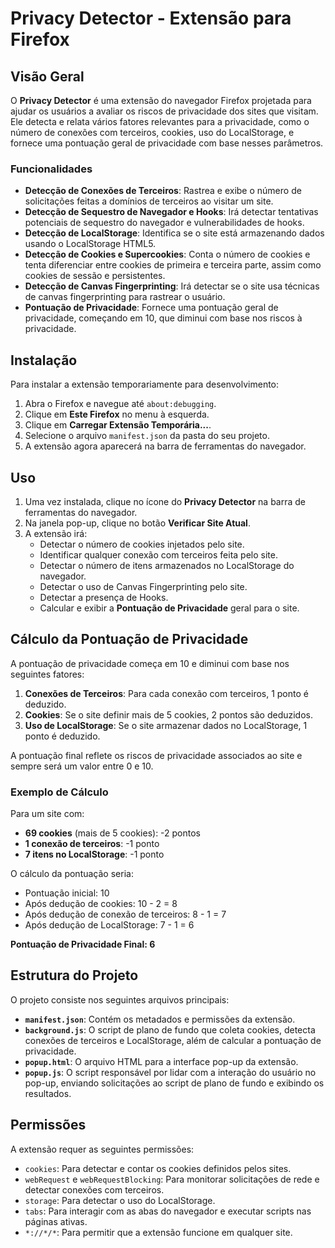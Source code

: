 
# Privacy Detector - Extensão para Firefox

## Visão Geral

O **Privacy Detector** é uma extensão do navegador Firefox projetada para ajudar os usuários a avaliar os riscos de privacidade dos sites que visitam. Ele detecta e relata vários fatores relevantes para a privacidade, como o número de conexões com terceiros, cookies, uso do LocalStorage, e fornece uma pontuação geral de privacidade com base nesses parâmetros.

### Funcionalidades

- **Detecção de Conexões de Terceiros**: Rastrea e exibe o número de solicitações feitas a domínios de terceiros ao visitar um site.
- **Detecção de Sequestro de Navegador e Hooks**: Irá detectar tentativas potenciais de sequestro do navegador e vulnerabilidades de hooks.
- **Detecção de LocalStorage**: Identifica se o site está armazenando dados usando o LocalStorage HTML5.
- **Detecção de Cookies e Supercookies**: Conta o número de cookies e tenta diferenciar entre cookies de primeira e terceira parte, assim como cookies de sessão e persistentes.
- **Detecção de Canvas Fingerprinting**: Irá detectar se o site usa técnicas de canvas fingerprinting para rastrear o usuário.
- **Pontuação de Privacidade**: Fornece uma pontuação geral de privacidade, começando em 10, que diminui com base nos riscos à privacidade.

## Instalação

Para instalar a extensão temporariamente para desenvolvimento:

1. Abra o Firefox e navegue até `about:debugging`.
2. Clique em **Este Firefox** no menu à esquerda.
3. Clique em **Carregar Extensão Temporária...**.
4. Selecione o arquivo `manifest.json` da pasta do seu projeto.
5. A extensão agora aparecerá na barra de ferramentas do navegador.

## Uso

1. Uma vez instalada, clique no ícone do **Privacy Detector** na barra de ferramentas do navegador.
2. Na janela pop-up, clique no botão **Verificar Site Atual**.
3. A extensão irá:
   - Detectar o número de cookies injetados pelo site.
   - Identificar qualquer conexão com terceiros feita pelo site.
   - Detectar o número de itens armazenados no LocalStorage do navegador.
   - Detectar o uso de Canvas Fingerprinting pelo site.
   - Detectar a presença de Hooks.
   - Calcular e exibir a **Pontuação de Privacidade** geral para o site.

## Cálculo da Pontuação de Privacidade

A pontuação de privacidade começa em 10 e diminui com base nos seguintes fatores:

1. **Conexões de Terceiros**: Para cada conexão com terceiros, 1 ponto é deduzido.
2. **Cookies**: Se o site definir mais de 5 cookies, 2 pontos são deduzidos.
3. **Uso de LocalStorage**: Se o site armazenar dados no LocalStorage, 1 ponto é deduzido.

A pontuação final reflete os riscos de privacidade associados ao site e sempre será um valor entre 0 e 10.

### Exemplo de Cálculo

Para um site com:
- **69 cookies** (mais de 5 cookies): -2 pontos
- **1 conexão de terceiros**: -1 ponto
- **7 itens no LocalStorage**: -1 ponto

O cálculo da pontuação seria:
- Pontuação inicial: 10
- Após dedução de cookies: 10 - 2 = 8
- Após dedução de conexão de terceiros: 8 - 1 = 7
- Após dedução de LocalStorage: 7 - 1 = 6

**Pontuação de Privacidade Final: 6**

## Estrutura do Projeto

O projeto consiste nos seguintes arquivos principais:

- **`manifest.json`**: Contém os metadados e permissões da extensão.
- **`background.js`**: O script de plano de fundo que coleta cookies, detecta conexões de terceiros e LocalStorage, além de calcular a pontuação de privacidade.
- **`popup.html`**: O arquivo HTML para a interface pop-up da extensão.
- **`popup.js`**: O script responsável por lidar com a interação do usuário no pop-up, enviando solicitações ao script de plano de fundo e exibindo os resultados.

## Permissões

A extensão requer as seguintes permissões:
- `cookies`: Para detectar e contar os cookies definidos pelos sites.
- `webRequest` e `webRequestBlocking`: Para monitorar solicitações de rede e detectar conexões com terceiros.
- `storage`: Para detectar o uso do LocalStorage.
- `tabs`: Para interagir com as abas do navegador e executar scripts nas páginas ativas.
- `*://*/*`: Para permitir que a extensão funcione em qualquer site.
